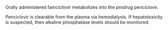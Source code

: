 Orally administered famciclovir metabolizes into the prodrug penciclovir.

Penciclovir is clearable from the plasma via hemodialysis. If hepatotoxicity is suspected, then alkaline phosphatase levels should be monitored.